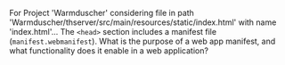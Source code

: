 For Project 'Warmduscher' considering file in path 'Warmduscher/thserver/src/main/resources/static/index.html' with name 'index.html'... 
The `<head>` section includes a manifest file (`manifest.webmanifest`). What is the purpose of a web app manifest, and what functionality does it enable in a web application?
